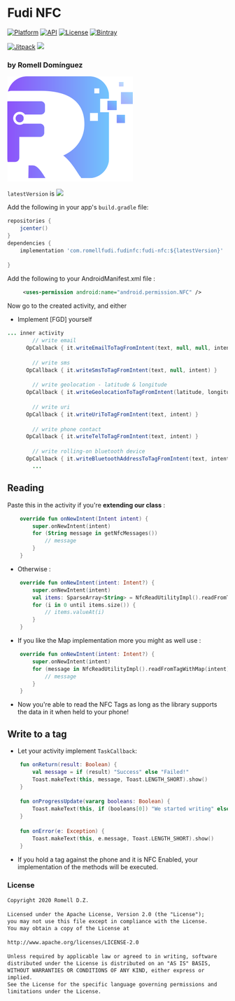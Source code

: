 # Fudi NFC

[![Platform](https://img.shields.io/badge/platform-android-brightgreen.svg)](https://developer.android.com/index.html)
[![API](https://img.shields.io/badge/API-19%2B-brightgreen.svg?style=flat)](https://android-arsenal.com/api?level=19)
[![License](https://img.shields.io/badge/license-Apache%202.0-blue.svg)](https://github.com/romellfudi/FudiNFC/blob/master/LICENSE)
[![Bintray](https://img.shields.io/bintray/v/romllz489/maven/fudi-nfc.svg)](https://bintray.com/romllz489/maven/fudi-nfc) 
<!-- [![Android Arsenal]( https://img.shields.io/badge/Android%20Arsenal-Fudi%20NFC-green.svg?style=flat )]( https://android-arsenal.com/details/1/? ) -->
[![Jitpack](https://jitpack.io/v/romellfudi/FudiNFC.svg)](https://jitpack.io/#romellfudi/FudiNFC)
[![](https://img.shields.io/badge/language-ES-blue.svg)](./)

### by Romell Domínguez
[![](snapshot/icono.png)](https://www.romellfudi.com/)

`latestVersion` is ![](https://img.shields.io/bintray/v/romllz489/maven/fudi-nfc.svg)

Add the following in your app's `build.gradle` file:

```groovy
repositories {
    jcenter()
}
dependencies {
    implementation 'com.romellfudi.fudinfc:fudi-nfc:${latestVersion}'

}
```

Add the following to your AndroidManifest.xml file :
```xml
	 <uses-permission android:name="android.permission.NFC" />
```

Now go to the created activity, and either

* Implement [FGD] yourself

```java
... inner activity
		// write email
	  OpCallback { it.writeEmailToTagFromIntent(text, null, null, intent) }

		// write sms
	  OpCallback { it.writeSmsToTagFromIntent(text, null, intent) }

		// write geolocation - latitude & longitude
	  OpCallback { it.writeGeolocationToTagFromIntent(latitude, longitude, intent) } 

		// write uri
	  OpCallback { it.writeUriToTagFromIntent(text, intent) }

		// write phone contact
	  OpCallback { it.writeTelToTagFromIntent(text, intent) }

		// write rolling-on bluetooth device
	  OpCallback { it.writeBluetoothAddressToTagFromIntent(text, intent) }
		...

```

## Reading

Paste this in the activity if you're **extending our class** :


```kotlin
	override fun onNewIntent(Intent intent) {
		super.onNewIntent(intent) 
    	for (String message in getNfcMessages()) 
       		// message 
    	}
	}
```

* Otherwise :

```kotlin
    override fun onNewIntent(intent: Intent?) {
        super.onNewIntent(intent)
        val items: SparseArray<String> = NfcReadUtilityImpl().readFromTagWithSparseArray(intent)
        for (i in 0 until items.size()) {
            // items.valueAt(i) 
        }
    }
```
* If you like the Map implementation more you might as well use :

```kotlin
    override fun onNewIntent(intent: Intent?) {
        super.onNewIntent(intent)
        for (message in NfcReadUtilityImpl().readFromTagWithMap(intent).values()) {
            // message
        }
    }
```

* Now you're able to read the NFC Tags as long as the library supports the data in it when held to your phone!

## Write to a tag
* Let your activity implement `TaskCallback`:


```kotlin
    fun onReturn(result: Boolean) {
        val message = if (result) "Success" else "Failed!"
        Toast.makeText(this, message, Toast.LENGTH_SHORT).show()
    }

    fun onProgressUpdate(vararg booleans: Boolean) {
        Toast.makeText(this, if (booleans[0]) "We started writing" else "We could not write!", Toast.LENGTH_SHORT).show()
    }

    fun onError(e: Exception) {
        Toast.makeText(this, e.message, Toast.LENGTH_SHORT).show()
    }
```

* If you hold a tag against the phone and it is NFC Enabled, your implementation of the methods will be executed.

### License
```
Copyright 2020 Romell D.Z.

Licensed under the Apache License, Version 2.0 (the "License");
you may not use this file except in compliance with the License.
You may obtain a copy of the License at

http://www.apache.org/licenses/LICENSE-2.0

Unless required by applicable law or agreed to in writing, software
distributed under the License is distributed on an "AS IS" BASIS,
WITHOUT WARRANTIES OR CONDITIONS OF ANY KIND, either express or implied.
See the License for the specific language governing permissions and
limitations under the License.
```
